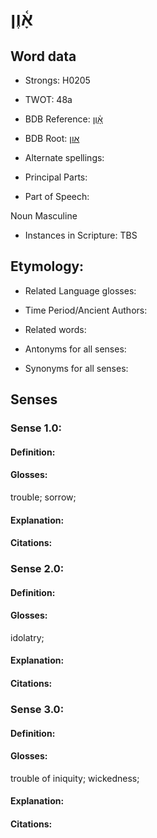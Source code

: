 # אָ֫וֶן

<!-- Status: S2="NeedsEdits" -->
<!-- Lexica used for edits:   -->

## Word data

* Strongs: H0205

* TWOT: 48a

* BDB Reference: [אָ֫וֶן](rc://en/bdb/dict/a.ca.ab)

* BDB Root: [און](rc://en/bdb/dict/a.ca.aa)

* Alternate spellings:

* Principal Parts:

* Part of Speech:

Noun Masculine

* Instances in Scripture: TBS

## Etymology:

* Related Language glosses:

* Time Period/Ancient Authors:

* Related words:

* Antonyms for all senses:

* Synonyms for all senses:

## Senses

### Sense 1.0:

#### Definition:

#### Glosses:

trouble; sorrow; 

#### Explanation:

#### Citations:



### Sense 2.0:

#### Definition:

#### Glosses:

idolatry; 

#### Explanation:

#### Citations:



### Sense 3.0:

#### Definition:

#### Glosses:

trouble of iniquity; wickedness; 

#### Explanation:

#### Citations:



